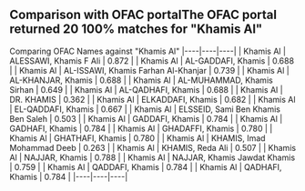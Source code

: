 ## Comparison with OFAC portalThe OFAC portal returned 20 100% matches for "Khamis Al"

Comparing OFAC Names against "Khamis Al"
|----|----|----|
| Khamis Al |	ALESSAWI, Khamis F Ali	| 0.872 |
| Khamis Al |	AL-GADDAFI, Khamis	| 0.688 |
| Khamis Al |	AL-ISSAWI, Khamis Farhan Al-Khanjar	| 0.739 |
| Khamis Al |	AL-KHANJAR, Khamis	| 0.688 |
| Khamis Al |	AL-MUHAMMAD, Khamis Sirhan	| 0.649 |
| Khamis Al |	AL-QADHAFI, Khamis	| 0.688 |
| Khamis Al |	DR. KHAMIS	| 0.362 |
| Khamis Al |	ELKADDAFI, Khamis	| 0.682 |
| Khamis Al |	EL-QADDAFI, Khamis	| 0.667 |
| Khamis Al |	ELSSEID, Sami Ben Khamis Ben Saleh	| 0.503 |
| Khamis Al |	GADDAFI, Khamis	| 0.784 |
| Khamis Al |	GADHAFI, Khamis	| 0.784 |
| Khamis Al |	GHADAFFI, Khamis	| 0.780 |
| Khamis Al |	GHATHAFI, Khamis	| 0.780 |
| Khamis Al |	KHAMIS, Imad Mohammad Deeb	| 0.263 |
| Khamis Al |	KHAMIS, Reda Ali	| 0.507 |
| Khamis Al |	NAJJAR, Khamis	| 0.788 |
| Khamis Al |	NAJJAR, Khamis Jawdat Khamis	| 0.759 |
| Khamis Al |	QADDAFI, Khamis	| 0.784 |
| Khamis Al |	QADHAFI, Khamis	| 0.784 |
|----|----|----|
